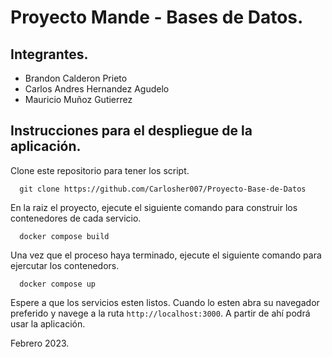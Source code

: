 # Proyecto Mande - Bases de Datos.

## Integrantes.

- Brandon Calderon Prieto
- Carlos Andres Hernandez Agudelo
- Mauricio Muñoz Gutierrez

## Instrucciones para el despliegue de la aplicación.

Clone este repositorio para tener los script.

```shell 
  git clone https://github.com/Carlosher007/Proyecto-Base-de-Datos
```

En la raiz el proyecto, ejecute el siguiente comando para construir los contenedores de cada servicio.

```shell 
  docker compose build
```

Una vez que el proceso haya terminado, ejecute el siguiente comando para ejercutar los contenedors.

```shell 
  docker compose up
```

Espere a que los servicios esten listos. Cuando lo esten abra su navegador preferido y navege a la ruta <code>http://localhost:3000</code>. A partir de ahí podrá usar la aplicación.

Febrero 2023.
